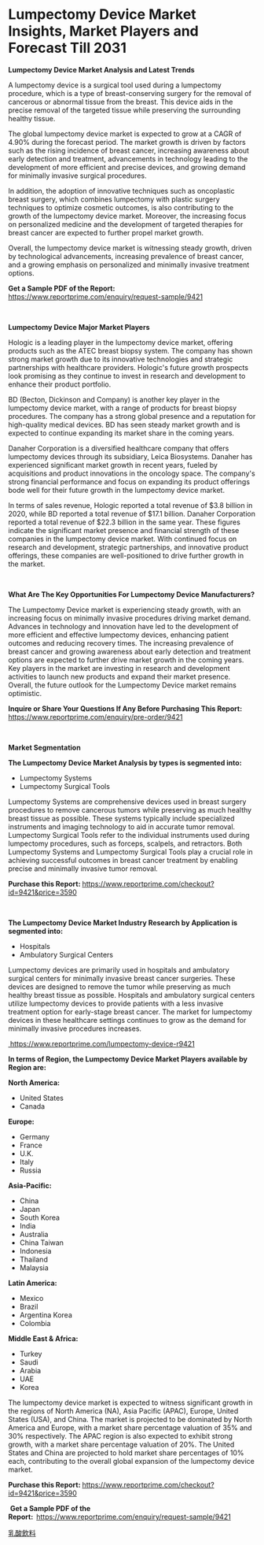 <p><h1>Lumpectomy Device Market Insights, Market Players and Forecast Till 2031</h1></p><p><strong>Lumpectomy Device Market Analysis and Latest Trends</strong></p>
<p><p>A lumpectomy device is a surgical tool used during a lumpectomy procedure, which is a type of breast-conserving surgery for the removal of cancerous or abnormal tissue from the breast. This device aids in the precise removal of the targeted tissue while preserving the surrounding healthy tissue.</p><p>The global lumpectomy device market is expected to grow at a CAGR of 4.90% during the forecast period. The market growth is driven by factors such as the rising incidence of breast cancer, increasing awareness about early detection and treatment, advancements in technology leading to the development of more efficient and precise devices, and growing demand for minimally invasive surgical procedures.</p><p>In addition, the adoption of innovative techniques such as oncoplastic breast surgery, which combines lumpectomy with plastic surgery techniques to optimize cosmetic outcomes, is also contributing to the growth of the lumpectomy device market. Moreover, the increasing focus on personalized medicine and the development of targeted therapies for breast cancer are expected to further propel market growth.</p><p>Overall, the lumpectomy device market is witnessing steady growth, driven by technological advancements, increasing prevalence of breast cancer, and a growing emphasis on personalized and minimally invasive treatment options.</p></p>
<p><strong>Get a Sample PDF of the Report:&nbsp;</strong> <a href="https://www.reportprime.com/enquiry/request-sample/9421">https://www.reportprime.com/enquiry/request-sample/9421</a></p>
<p>&nbsp;</p>
<p><strong>Lumpectomy Device Major Market Players</strong></p>
<p><p>Hologic is a leading player in the lumpectomy device market, offering products such as the ATEC breast biopsy system. The company has shown strong market growth due to its innovative technologies and strategic partnerships with healthcare providers. Hologic's future growth prospects look promising as they continue to invest in research and development to enhance their product portfolio.</p><p>BD (Becton, Dickinson and Company) is another key player in the lumpectomy device market, with a range of products for breast biopsy procedures. The company has a strong global presence and a reputation for high-quality medical devices. BD has seen steady market growth and is expected to continue expanding its market share in the coming years.</p><p>Danaher Corporation is a diversified healthcare company that offers lumpectomy devices through its subsidiary, Leica Biosystems. Danaher has experienced significant market growth in recent years, fueled by acquisitions and product innovations in the oncology space. The company's strong financial performance and focus on expanding its product offerings bode well for their future growth in the lumpectomy device market.</p><p>In terms of sales revenue, Hologic reported a total revenue of $3.8 billion in 2020, while BD reported a total revenue of $17.1 billion. Danaher Corporation reported a total revenue of $22.3 billion in the same year. These figures indicate the significant market presence and financial strength of these companies in the lumpectomy device market. With continued focus on research and development, strategic partnerships, and innovative product offerings, these companies are well-positioned to drive further growth in the market.</p></p>
<p>&nbsp;</p>
<p><strong>What Are The Key Opportunities For Lumpectomy Device Manufacturers?</strong></p>
<p><p>The Lumpectomy Device market is experiencing steady growth, with an increasing focus on minimally invasive procedures driving market demand. Advances in technology and innovation have led to the development of more efficient and effective lumpectomy devices, enhancing patient outcomes and reducing recovery times. The increasing prevalence of breast cancer and growing awareness about early detection and treatment options are expected to further drive market growth in the coming years. Key players in the market are investing in research and development activities to launch new products and expand their market presence. Overall, the future outlook for the Lumpectomy Device market remains optimistic.</p></p>
<p><strong>Inquire or Share Your Questions If Any Before Purchasing This Report:</strong> <a href="https://www.reportprime.com/enquiry/pre-order/9421">https://www.reportprime.com/enquiry/pre-order/9421</a></p>
<p>&nbsp;</p>
<p><strong>Market Segmentation</strong></p>
<p><strong>The Lumpectomy Device Market Analysis by types is segmented into:</strong></p>
<p><ul><li>Lumpectomy Systems</li><li>Lumpectomy Surgical Tools</li></ul></p>
<p><p>Lumpectomy Systems are comprehensive devices used in breast surgery procedures to remove cancerous tumors while preserving as much healthy breast tissue as possible. These systems typically include specialized instruments and imaging technology to aid in accurate tumor removal. Lumpectomy Surgical Tools refer to the individual instruments used during lumpectomy procedures, such as forceps, scalpels, and retractors. Both Lumpectomy Systems and Lumpectomy Surgical Tools play a crucial role in achieving successful outcomes in breast cancer treatment by enabling precise and minimally invasive tumor removal.</p></p>
<p><strong>Purchase this Report:&nbsp;</strong><a href="https://www.reportprime.com/checkout?id=9421&price=3590">https://www.reportprime.com/checkout?id=9421&price=3590</a></p>
<p>&nbsp;</p>
<p><strong>The Lumpectomy Device Market Industry Research by Application is segmented into:</strong></p>
<p><ul><li>Hospitals</li><li>Ambulatory Surgical Centers</li></ul></p>
<p><p>Lumpectomy devices are primarily used in hospitals and ambulatory surgical centers for minimally invasive breast cancer surgeries. These devices are designed to remove the tumor while preserving as much healthy breast tissue as possible. Hospitals and ambulatory surgical centers utilize lumpectomy devices to provide patients with a less invasive treatment option for early-stage breast cancer. The market for lumpectomy devices in these healthcare settings continues to grow as the demand for minimally invasive procedures increases.</p></p>
<p><a href="https://www.reportprime.com/lumpectomy-device-r9421">&nbsp;https://www.reportprime.com/lumpectomy-device-r9421</a></p>
<p><strong>In terms of Region, the Lumpectomy Device Market Players available by Region are:</strong></p>
<p>
    <p> <strong> North America: </strong>
        <ul>
            <li>United States</li>
            <li>Canada</li>
        </ul>
        </p> 
    <p> <strong> Europe: </strong>
        <ul>
            <li>Germany</li>
            <li>France</li>
            <li>U.K.</li>
            <li>Italy</li>
            <li>Russia</li>
        </ul>
        </p> 
    <p> <strong> Asia-Pacific: </strong>
        <ul>
            <li>China</li>
            <li>Japan</li>
            <li>South Korea</li>
            <li>India</li>
            <li>Australia</li>
            <li>China Taiwan</li>
            <li>Indonesia</li>
            <li>Thailand</li>
            <li>Malaysia</li>
        </ul>
        </p> 
    <p> <strong> Latin America: </strong>
        <ul>
            <li>Mexico</li>
            <li>Brazil</li>
            <li>Argentina Korea</li>
            <li>Colombia</li>
        </ul>
        </p> 
    <p> <strong> Middle East & Africa: </strong>
        <ul>
            <li>Turkey</li>
            <li>Saudi</li>
            <li>Arabia</li>
            <li>UAE</li>
            <li>Korea</li>
        </ul>
    </p>
    </p>
<p><p>The lumpectomy device market is expected to witness significant growth in the regions of North America (NA), Asia Pacific (APAC), Europe, United States (USA), and China. The market is projected to be dominated by North America and Europe, with a market share percentage valuation of 35% and 30% respectively. The APAC region is also expected to exhibit strong growth, with a market share percentage valuation of 20%. The United States and China are projected to hold market share percentages of 10% each, contributing to the overall global expansion of the lumpectomy device market.</p></p>
<p><strong>Purchase this Report: </strong><a href="https://www.reportprime.com/checkout?id=9421&price=3590">https://www.reportprime.com/checkout?id=9421&price=3590</a></p>
<p>&nbsp;<strong>Get a Sample PDF of the Report:&nbsp;&nbsp;</strong><a href="https://www.reportprime.com/enquiry/request-sample/9421">https://www.reportprime.com/enquiry/request-sample/9421</a></p>
<p><strong></strong></p>
<p><p><a href="https://github.com/pepo3k/Market-Research-Report-List-1/blob/main/689341235520.md">乳酸飲料</a></p></p>
